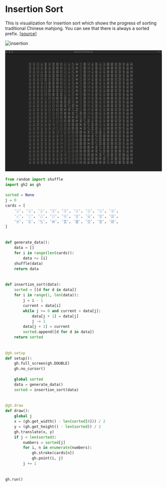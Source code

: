 # Insertion Sort

This is visualization for insertion sort which shows the progress of sorting traditional Chinese mahjong. You can see that there is always a sorted prefix. [[source](../../examples/insertion.py)]

![insertion](https://raw.githubusercontent.com/charming-art/public-files/master/example_insertion.gif)

![insertion](https://raw.githubusercontent.com/charming-art/public-files/master/example_insertion.png)

```py
from random import shuffle
import gh2 as gh

sorted = None
j = 0
cards = [
    '🀇', '🀈', '🀉', '🀊', '🀋', '🀌', '🀍', '🀎', '🀏',
    '🀐', '🀑', '🀒', '🀓', '🀔', '🀕', '🀖', '🀗', '🀘',
    '🀙', '🀚', '🀛', '🀜', '🀝', '🀞', '🀟', '🀠', '🀡',
]


def generate_data():
    data = []
    for i in range(len(cards)):
        data += [i]
    shuffle(data)
    return data


def insertion_sort(data):
    sorted = [[d for d in data]]
    for i in range(1, len(data)):
        j = i - 1
        current = data[i]
        while j >= 0 and current < data[j]:
            data[j + 1] = data[j]
            j -= 1
        data[j + 1] = current
        sorted.append([d for d in data])
    return sorted


@gh.setup
def setup():
    gh.full_screen(gh.DOUBLE)
    gh.no_cursor()

    global sorted
    data = generate_data()
    sorted = insertion_sort(data)


@gh.draw
def draw():
    global j
    x = (gh.get_width() - len(sorted[0])) / 2
    y = (gh.get_height() - len(sorted)) / 2
    gh.translate(x, y)
    if j < len(sorted):
        numbers = sorted[j]
        for i, n in enumerate(numbers):
            gh.stroke(cards[n])
            gh.point(i, j)
        j += 1


gh.run()
```
